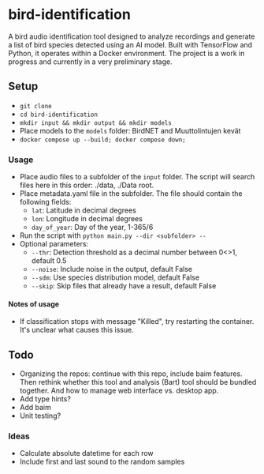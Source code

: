 # bird-identification

A bird audio identification tool designed to analyze recordings and generate a list of bird species detected using an AI model. Built with TensorFlow and Python, it operates within a Docker environment. The project is a work in progress and currently in a very preliminary stage.

## Setup

- `git clone`
- `cd bird-identification`
- `mkdir input && mkdir output && mkdir models`
- Place models to the `models` folder: BirdNET and Muuttolintujen kevät
- `docker compose up --build; docker compose down;`

### Usage

- Place audio files to a subfolder of the `input` folder. The script will search files here in this order: ./data, ./Data root.
- Place metadata.yaml file in the subfolder. The file should contain the following fields:
  - `lat`: Latitude in decimal degrees
  - `lon`: Longitude in decimal degrees
  - `day_of_year`: Day of the year, 1-365/6
- Run the script with `python main.py --dir <subfolder> --`
- Optional parameters:
    - `--thr`: Detection threshold as a decimal number between 0<>1, default 0.5
    - `--noise`: Include noise in the output, default False
    - `--sdm`: Use species distribution model, default False
    - `--skip`: Skip files that already have a result, default False

#### Notes of usage

- If classification stops with message "Killed", try restarting the container. It's unclear what causes this issue.

## Todo

- Organizing the repos: continue with this repo, include baim features. Then rethink whether this tool and analysis (Bart) tool should be bundled together. And how to manage web interface vs. desktop app.
- Add type hints?
- Add baim
- Unit testing?

### Ideas

- Calculate absolute datetime for each row
- Include first and last sound to the random samples
